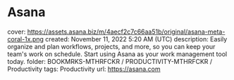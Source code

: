 # Asana

cover: https://assets.asana.biz/m/4aecf2c7c66aa51b/original/asana-meta-coral-1x.png
created: November 11, 2022 5:20 AM (UTC)
description: Easily organize and plan workflows, projects, and more, so you can keep your team's work on schedule. Start using Asana as your work management tool today.
folder: BOOKMRKS-MTHRFCKR / PRODUCTIVITY-MTHRFCKR / Productivity
tags: Productivity
url: https://asana.com